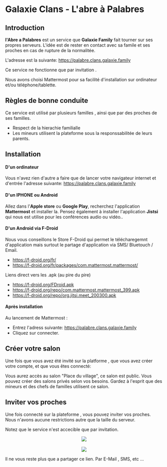 # Galaxie Clans - L'abre à Palabres

## Introduction
**l'Abre a Palabres** est un service que **Galaxie Family** fait tourner sur ses propres serveurs. 
L'idée est de rester en contact avec sa famile et ses proches en cas de rupture de la normalitée.

L'adresse est la suivante: https://palabre.clans.galaxie.family

Ce service ne fonctionne que par invitation .

Nous avons choisi Mattermost pour sa facilité d'installation sur ordinateur et/ou téléphone/tablette.

## Règles de bonne conduite
Ce service est utilisé par plusieurs familles , ainsi que par des proches de ses familles.

* Respect de la hierachie familialle
* Les mineurs utilisent la plateforme sous la responssabilitée de leurs parents.

## Installation
#### D'un ordinateur
Vous n'avez rien d'autre a faire que de lancer votre navigateur internet et d'entrée l'adresse suivante:
https://palabre.clans.galaxie.family 

#### D'un IPHONE ou Android
Allez dans l'**Apple store** ou **Google Play**, recherchez l'application **Mattermost** et installer la.
Pensez également à installer l'application **Jistsi** qui nous est utilise pour les conférences audio ou vidéo..

#### D'un Android via F-Droid
Nous vous conseillons le Store F-Droid qui permet le télécharegemnt d'application mais surtout le partage d'application via SMS/ Bluetouch / Email.
* https://f-droid.org/fr/
* https://f-droid.org/fr/packages/com.mattermost.mattermost/

Liens direct vers les .apk (au pire du pire)
* https://f-droid.org/FDroid.apk
* https://f-droid.org/repo/com.mattermost.mattermost_399.apk
* https://f-droid.org/repo/org.jitsi.meet_200300.apk

#### Après installation
Au lancement de Mattermost :
* Entrez l'adress suivante: https://palabre.clans.galaxie.family
* Cliquez sur connecter.

## Créer votre salon
Une fois que vous avez été invité sur la platforme , que vous avez créer votre compte, et que vous êtes connecté:

Vous aurez accès au salon "Place du village", ce salon est public. Vous pouvez créer des salons privés selon vos besoins.
Gardez à l'esprit que des mineurs et des chefs de familles utilisent ce salon.

## Inviter vos proches
Une fois connecté sur la plateforme , vous pouvez inviter vos proches.
Nous n'avons aucune restrictions autre que la taille du serveur.

Notez que le service n'est accecible que par invitation.

<div style="text-align:center"><img src ="https://gitlab.com/Tuuux/galaxie-clans/raw/master/roles/mattermost/files/invite_01.png" /></div>
<BR>
<div style="text-align:center"><img src ="https://gitlab.com/Tuuux/galaxie-clans/raw/master/roles/mattermost/files/invite_02.png" /></div>

Il ne vous reste plus que a partager ce lien. Par E-Mail , SMS, etc ...
